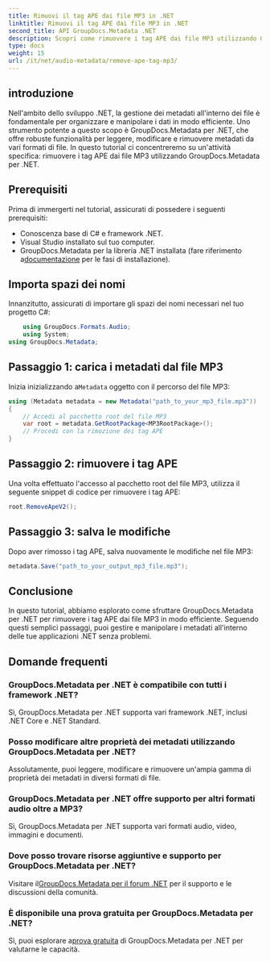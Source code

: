 ```yaml
---
title: Rimuovi il tag APE dai file MP3 in .NET
linktitle: Rimuovi il tag APE dai file MP3 in .NET
second_title: API GroupDocs.Metadata .NET
description: Scopri come rimuovere i tag APE dai file MP3 utilizzando GroupDocs.Metadata per .NET. Gestisci facilmente i metadati nelle tue applicazioni .NET.
type: docs
weight: 15
url: /it/net/audio-metadata/remove-ape-tag-mp3/
---
```

## introduzione
Nell'ambito dello sviluppo .NET, la gestione dei metadati all'interno dei file è fondamentale per organizzare e manipolare i dati in modo efficiente. Uno strumento potente a questo scopo è GroupDocs.Metadata per .NET, che offre robuste funzionalità per leggere, modificare e rimuovere metadati da vari formati di file. In questo tutorial ci concentreremo su un'attività specifica: rimuovere i tag APE dai file MP3 utilizzando GroupDocs.Metadata per .NET. 
## Prerequisiti
Prima di immergerti nel tutorial, assicurati di possedere i seguenti prerequisiti:
- Conoscenza base di C# e framework .NET.
- Visual Studio installato sul tuo computer.
-  GroupDocs.Metadata per la libreria .NET installata (fare riferimento a[documentazione](https://reference.groupdocs.com/metadata/net/) per le fasi di installazione).

## Importa spazi dei nomi
Innanzitutto, assicurati di importare gli spazi dei nomi necessari nel tuo progetto C#:
```csharp
    using GroupDocs.Formats.Audio;
    using System;
using GroupDocs.Metadata;
```
## Passaggio 1: carica i metadati dal file MP3
 Inizia inizializzando a`Metadata` oggetto con il percorso del file MP3:
```csharp
using (Metadata metadata = new Metadata("path_to_your_mp3_file.mp3"))
{
    // Accedi al pacchetto root del file MP3
    var root = metadata.GetRootPackage<MP3RootPackage>();
    // Procedi con la rimozione dei tag APE
}
```
## Passaggio 2: rimuovere i tag APE
Una volta effettuato l'accesso al pacchetto root del file MP3, utilizza il seguente snippet di codice per rimuovere i tag APE:
```csharp
root.RemoveApeV2();
```
## Passaggio 3: salva le modifiche
Dopo aver rimosso i tag APE, salva nuovamente le modifiche nel file MP3:
```csharp
metadata.Save("path_to_your_output_mp3_file.mp3");
```

## Conclusione
In questo tutorial, abbiamo esplorato come sfruttare GroupDocs.Metadata per .NET per rimuovere i tag APE dai file MP3 in modo efficiente. Seguendo questi semplici passaggi, puoi gestire e manipolare i metadati all'interno delle tue applicazioni .NET senza problemi.

## Domande frequenti
### GroupDocs.Metadata per .NET è compatibile con tutti i framework .NET?
Sì, GroupDocs.Metadata per .NET supporta vari framework .NET, inclusi .NET Core e .NET Standard.
### Posso modificare altre proprietà dei metadati utilizzando GroupDocs.Metadata per .NET?
Assolutamente, puoi leggere, modificare e rimuovere un'ampia gamma di proprietà dei metadati in diversi formati di file.
### GroupDocs.Metadata per .NET offre supporto per altri formati audio oltre a MP3?
Sì, GroupDocs.Metadata per .NET supporta vari formati audio, video, immagini e documenti.
### Dove posso trovare risorse aggiuntive e supporto per GroupDocs.Metadata per .NET?
 Visitare il[GroupDocs.Metadata per il forum .NET](https://forum.groupdocs.com/c/metadata/14) per il supporto e le discussioni della comunità.
### È disponibile una prova gratuita per GroupDocs.Metadata per .NET?
 Sì, puoi esplorare a[prova gratuita](https://releases.groupdocs.com/) di GroupDocs.Metadata per .NET per valutarne le capacità.
